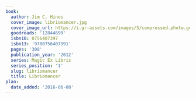 ```yaml
---
book:
  author: Jim C. Hines
  cover_image: libriomancer.jpg
  cover_image_url: https://i.gr-assets.com/images/S/compressed.photo.goodreads.com/books/1318277038l/12844699._SX98_.jpg
  goodreads: '12844699'
  isbn10: 0756407397
  isbn13: '9780756407391'
  pages: '308'
  publication_year: '2012'
  series: Magic Ex Libris
  series_position: '1'
  slug: libriomancer
  title: Libriomancer
plan:
  date_added: '2016-06-08'
---
```

